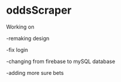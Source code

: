 # oddsScraper



Working on

 -remaking design 
 
 -fix login 
 
 -changing from firebase to mySQL database 
 
 -adding more sure bets
